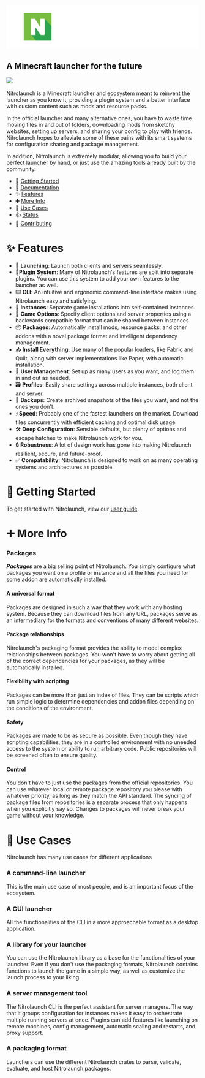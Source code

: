 ![Nitrolaunch Logo](assets/LogoLarge.png)

## **A Minecraft launcher for the future**

[![](https://dcbadge.limes.pink/api/server/https://discord.gg/25fhkjeTvW)](https://discord.gg/25fhkjeTvW)

Nitrolaunch is a Minecraft launcher and ecosystem meant to reinvent the launcher as you know it, providing a plugin system and a better interface with custom content such as mods and resource packs.

In the official launcher and many alternative ones, you have to waste time moving files in and out of folders, downloading mods from sketchy websites, setting up servers, and sharing your config to play with friends. Nitrolaunch hopes to alleviate some of these pains with its smart systems for configuration sharing and package management.

In addition, Nitrolaunch is extremely modular, allowing you to build your perfect launcher by hand, or just use the amazing tools already built by the community.

- 🚀 [Getting Started](https://nitrolaunch.github.io/nitrolaunch/docs/guide/)
- 📖 [Documentation](https://nitrolaunch.github.io/nitrolaunch/docs/)
- ✨ [Features](#✨-features)
- ➕ [More Info](#➕-more-info)
- 👷 [Use Cases](#👷-use-cases)
- 👍 [Status](#👍-status)
- 🤝 [Contributing](CONTRIBUTING.md)

# ✨ Features

- 🚀 **Launching**: Launch both clients and servers seamlessly.
- 🔌**Plugin System**: Many of Nitrolaunch's features are split into separate plugins. You can use this system to add your own features to the launcher as well.
- ⌨️ **CLI**: An intuitive and ergonomic command-line interface makes using Nitrolaunch easy and satisfying.
- 💼 **Instances**: Separate game installations into self-contained instances.
- 📄 **Game Options**: Specify client options and server properties using a backwards compatible format that can be shared between instances.
- 📦 **Packages**: Automatically install mods, resource packs, and other addons with a novel package format and intelligent dependency management.
- 📥 **Install Everything**: Use many of the popular loaders, like Fabric and Quilt, along with server implementations like Paper, with automatic installation.
- 🪪 **User Management**: Set up as many users as you want, and log them in and out as needed.
- 🗃️ **Profiles**: Easily share settings across multiple instances, both client and server.
- 💾 **Backups**: Create archived snapshots of the files you want, and not the ones you don't.
- ⚡**Speed**: Probably one of the fastest launchers on the market. Download files concurrently with efficient caching and optimal disk usage.
- 🛠️ **Deep Configuration**: Sensible defaults, but plenty of options and escape hatches to make Nitrolaunch work for you.
- 🔒 **Robustness**: A lot of design work has gone into making Nitrolaunch resilient, secure, and future-proof.
- ✅ **Compatability**: Nitrolaunch is designed to work on as many operating systems and architectures as possible.

# 🚀 Getting Started

To get started with Nitrolaunch, view our [user guide](https://nitrolaunch.github.io/nitrolaunch/docs/guide/).

# ➕ More Info

### Packages

**_Packages_** are a big selling point of Nitrolaunch. You simply configure what packages you want on a profile or instance and all the files you need for some addon are automatically installed.

#### A universal format

Packages are designed in such a way that they work with any hosting system. Because they can download files from any URL, packages serve as an intermediary for the formats and conventions of many different websites.

#### Package relationships

Nitrolaunch's packaging format provides the ability to model complex relationships between packages. You won't have to worry about getting all of the correct dependencies for your packages, as they will be automatically installed.

#### Flexibility with scripting

Packages can be more than just an index of files. They can be scripts which run simple logic to determine dependencies and addon files depending on the conditions of the environment.

#### Safety

Packages are made to be as secure as possible. Even though they have scripting capabilities, they are in a controlled environment with no uneeded access to the system or ability to run arbitrary code. Public repositories will be screened often to ensure quality.

#### Control

You don't have to just use the packages from the official repositories. You can use whatever local or remote package repository you please with whatever priority, as long as they match the API standard. The syncing of package files from repositories is a separate process that only happens when you explicitly say so. Changes to packages will never break your game without your knowledge.

# 👷 Use Cases

Nitrolaunch has many use cases for different applications

### A command-line launcher

This is the main use case of most people, and is an important focus of the ecosystem.

### A GUI launcher

All the functionalities of the CLI in a more approachable format as a desktop application.

### A library for your launcher

You can use the Nitrolaunch library as a base for the functionalities of your launcher. Even if you don't use the packaging formats, Nitrolaunch contains functions to launch the game in a simple way, as well as customize the launch process to your liking.

### A server management tool

The Nitrolaunch CLI is the perfect assistant for server managers. The way that it groups configuration for instances makes it easy to orchestrate multiple running servers at once. Plugins can add features like launching on remote machines, config management, automatic scaling and restarts, and proxy support.

### A packaging format

Launchers can use the different Nitrolaunch crates to parse, validate, evaluate, and host Nitrolaunch packages.
